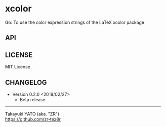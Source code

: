 xcolor
======

Go: To use the color expression strings of the LaTeX xcolor package

API
---

LICENSE
-------

MIT License

CHANGELOG
---------

  * Version 0.2.0 <2018/02/27>
      - Beta release.

--------------------
Takayuki YATO (aka. "ZR")  
https://github.com/zr-tex8r
